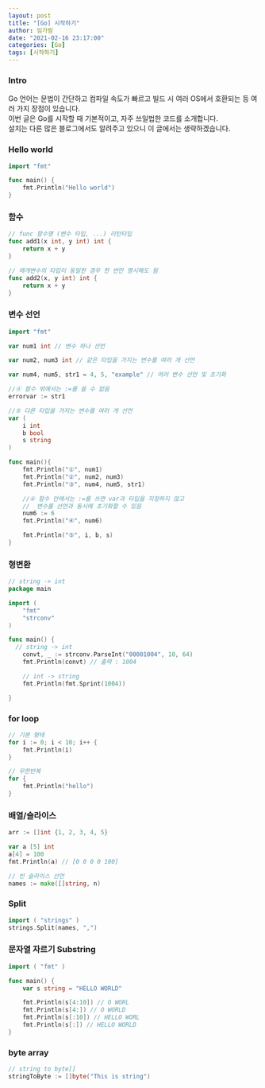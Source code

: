 ```yaml
---
layout: post
title: "[Go] 시작하기"
author: 임가람
date: "2021-02-16 23:17:00"
categories: [Go]
tags: [시작하기]
---
```


### Intro

Go 언어는 문법이 간단하고 컴파일 속도가 빠르고 빌드 시 여러 OS에서 호환되는 등 여러 가지 장점이 있습니다.<br>
이번 글은 Go를 시작할 때 기본적이고, 자주 쓰일법한 코드를 소개합니다.<br>
설치는 다른 많은 블로그에서도 알려주고 있으니 이 글에서는 생략하겠습니다.

### Hello world
```go
import "fmt"

func main() {
    fmt.Println("Hello world")
}
```


### 함수
```go
// func 함수명 (변수 타입, ...) 리턴타입
func add1(x int, y int) int {
    return x + y
}

// 매개변수의 타입이 동일한 경우 한 번만 명시해도 됨
func add2(x, y int) int {
    return x + y
}
```


### 변수 선언
```go
import "fmt"

var num1 int // 변수 하나 선언

var num2, num3 int // 같은 타입을 가지는 변수를 여러 개 선언

var num4, num5, str1 = 4, 5, "example" // 여러 변수 선언 및 초기화

//④ 함수 밖에서는 :=를 쓸 수 없음
errorvar := str1

//⑤ 다른 타입을 가지는 변수를 여러 개 선언
var (
    i int
    b bool
    s string
)

func main(){
    fmt.Println("①", num1)
    fmt.Println("②", num2, num3)
    fmt.Println("③", num4, num5, str1)

    //④ 함수 안에서는 :=를 쓰면 var과 타입을 지정하지 않고
    //  변수를 선언과 동시에 초기화할 수 있음
    num6 := 6
    fmt.Println("④", num6)

    fmt.Println("⑤", i, b, s)
}
```


### 형변환
```go
// string -> int
package main

import (
    "fmt"
    "strconv"
)

func main() {    
  // string -> int
    convt, _ := strconv.ParseInt("00001004", 10, 64)
    fmt.Println(convt) // 출력 : 1004

    // int -> string
    fmt.Println(fmt.Sprint(1004))

}
```


### for loop
```go
// 기본 형태
for i := 0; i < 10; i++ {
    fmt.Println(i)
}

// 무한반복
for {
    fmt.Println("hello")        
}
```


### 배열/슬라이스
```go
arr := []int {1, 2, 3, 4, 5}

var a [5] int
a[4] = 100
fmt.Println(a) // [0 0 0 0 100]

// 빈 슬라이스 선언
names := make([]string, n)
```


### Split
```go
import ( "strings" )
strings.Split(names, ",")
```


### 문자열 자르기 Substring
```go
import ( "fmt" )

func main() {
	var s string = "HELLO WORLD"

	fmt.Println(s[4:10]) // O WORL
	fmt.Println(s[4:]) // O WORLD
	fmt.Println(s[:10]) // HELLO WORL
	fmt.Println(s[:]) // HELLO WORLD
}
```


### byte array
```go
// string to byte[]
stringToByte := []byte("This is string")
```